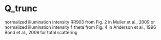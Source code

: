 # Q_trunc
normalized illumination intensity RR903 from Fig. 2 in Muller et al., 2009
or normalized illumination intensity f_theta from Fig. 4 in Anderson et al., 1996
Bond et al., 2009 for total scattering
